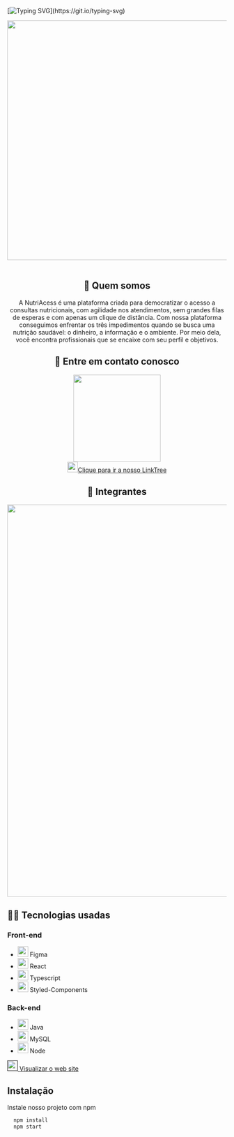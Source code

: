 [![Typing SVG](https://readme-typing-svg.herokuapp.com/?color=F15115&size=35&center=true&vCenter=true&width=1000&lines=Olá!+Bem+vindo(a)+a+NutriAcess!;)](https://git.io/typing-svg)

 
<div align="center">
   <img width="550px" src="https://i.imgur.com/EFisXuC.png"/>
</div>
<br/>
 
<div align="center">
   <h2>🍎 Quem somos</h2>
   
   <p>
      A NutriAcess é uma plataforma criada para democratizar o acesso a consultas nutricionais, com agilidade nos atendimentos, sem grandes filas de esperas       e com apenas um clique de distância. Com nossa plataforma conseguimos enfrentar os três impedimentos quando se busca uma nutrição saudável: o dinheiro,       a informação e o ambiente. Por meio dela, você encontra profissionais que se encaixe com seu perfil e objetivos.
   </p>

   <h2>🍍 Entre em contato conosco</h2>
   <a href="https://linktr.ee/nutriacess_" target="_blank"><img width="200px" src="https://i.imgur.com/i7OAzxg.png" /></a> <br>
    <a href="https://linktr.ee/nutriacess_" target="_blank"><img width="24px" src="https://i.imgur.com/xgUMuX1.png"/>Clique para ir a nosso LinkTree </a>
   
   <h2>🍌 Integrantes</h2>
   <a href="https://linktr.ee/nutriacess_" target="_blank"><img width="900px" src="https://i.imgur.com/zYjdT4U.png" /></a>
    
</div>

<div>
    <h2>👩‍💻 Tecnologias usadas </h2>
    <h3>Front-end</h3>
 <ul>
   <li><img  width="24px" src="https://cdn.discordapp.com/attachments/773372240686350356/1054550678493741146/figma.png" />  Figma</li>
   <li><img  width="24px" src="https://cdn.discordapp.com/attachments/773372240686350356/1054550330467164261/science.png" />  React</li>
   <li><img  width="24px" src="https://i.imgur.com/5HiFsW7.png" />  Typescript</li>
   <li><img  width="24px" src="https://i.imgur.com/pOkkx8p.png" />  Styled-Components</li>
 </ul>
 
 <h3>Back-end</h3>
 <ul>
    <li><img  width="24px" src="https://cdn.discordapp.com/attachments/773372240686350356/1054552190854901780/java.png" />  Java</li>
    <li><img  width="24px" src="https://cdn.discordapp.com/attachments/773372240686350356/1054552558745694228/mysql.png" />  MySQL</li>
    <li><img  width="24px" src="https://i.imgur.com/vvwVa87.png"/> Node</li>
 </ul>
</div>

<a href="" target="_blank">
<img  width="24px" src="https://cdn.discordapp.com/attachments/773372240686350356/1054550330467164261/science.png" /> Visualizar o web site
</a>

## Instalação

Instale nosso projeto com npm

```bash
  npm install
  npm start
```
